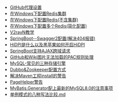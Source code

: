 - [GitHub代理设置](https://yukmingyu.github.io/notes/#/dos/GitHub代理设置.md)
- [在Windows下配置Redis集群](https://yukmingyu.github.io/notes/#/dos/在Windows下配置Redis集群.md)
- [在Windows下配置Redis(不含集群)](https://yukmingyu.github.io/notes/#/dos/在Windows下配置Redis(不含集群).md)
- [在Windows下配置多个Redis(简化配置)](https://yukmingyu.github.io/notes/#/dos/在Windows下配置多个Redis(简化配置).md)
- [V2rayN教学](https://yukmingyu.github.io/notes/#/dos/V2rayN教学.md)
- [SpringBoot--Swagger2配置(解决404报错)](https://yukmingyu.github.io/notes/#/dos/SpringBoot--Swagger2配置(解决404报错))
- [HiDPI是什么以及黑苹果如何开启HiDPI](https://yukmingyu.github.io/notes/#/dos/HiDPI是什么以及黑苹果如何开启HiDPI.md)
- [SpringBoot支持AJAX跨域请求](https://yukmingyu.github.io/notes/#/dos/SpringBoot支持AJAX跨域请求.md)
- [GitHub和Wiki图片无法加载的PAC规则处理](https://yukmingyu.github.io/notes/#/dos/GitHub和Wiki图片无法加载的PAC规则处理.md)
- [MySQL-常见的三种存储引擎](https://yukmingyu.github.io/notes/#/dos/MySQL-常见的三种存储引擎.md)
- [Dubbo&Zookeeper配置方式](https://yukmingyu.github.io/notes/#/dos/Dubbo&Zookeeper配置方式.md)
- [解决Maven工程install的警告](https://yukmingyu.github.io/notes/#/dos/解决Maven工程install的警告.md)
- [PageHelper警告](https://yukmingyu.github.io/notes/#/dos/PageHelper警告.md)
- [MyBatis.Generator配上最新的MySQL8.0的注意事项](https://yukmingyu.github.io/notes/#/dos/MyBatis.Generator配上最新的MySQL8.0的注意事项.md)
- [单例模式的八种写法比较.md](https://yukmingyu.github.io/notes/#/dos/单例模式的八种写法比较.md)

